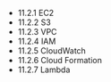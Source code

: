 

- 11.2.1 EC2
- 11.2.2 S3
- 11.2.3 VPC
- 11.2.4 IAM
- 11.2.5 CloudWatch
- 11.2.6 Cloud Formation
- 11.2.7 Lambda